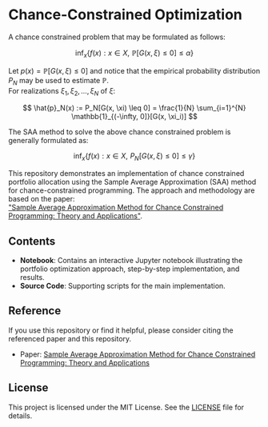 # Chance-Constrained Optimization

A chance constrained problem that may be formulated as follows:

$$
\displaystyle
\inf_x \left\{ f(x) : x \in X,\,\, \mathbb{P}[G(x, \xi) \leq 0] \leq \alpha \right\}
$$

Let $p(x) = \mathbb{P}[G(x, \xi) \leq 0]$ and notice that the empirical probability distribution $P_N$ may be used to estimate $\mathbb{P}$.  
For realizations $\xi_1,\, \xi_2,\, \dots,\, \xi_N$ of $\xi$:

$$
\hat{p}_N(x) := P_N[G(x, \xi) \leq 0] = \frac{1}{N} \sum_{i=1}^{N} \mathbb{1}_{(-\infty, 0]}[G(x, \xi_i)]
$$

The SAA method to solve the above chance constrained problem is generally formulated as:

$$
\displaystyle
\inf_x \left\{ f(x) : x \in X,\,\, P_N[G(x, \xi) \leq 0] \leq \gamma \right\}
$$




This repository demonstrates an implementation of chance constrained portfolio allocation using the Sample Average Approximation (SAA) method for chance-constrained programming. The approach and methodology are based on the paper:  
["Sample Average Approximation Method for Chance Constrained Programming: Theory and Applications"](https://link.springer.com/article/10.1007/s10957-009-9523-6).

## Contents

- **Notebook**: Contains an interactive Jupyter notebook illustrating the portfolio optimization approach, step-by-step implementation, and results.
- **Source Code**: Supporting scripts for the main implementation.

## Reference

If you use this repository or find it helpful, please consider citing the referenced paper and this repository.

- Paper: [Sample Average Approximation Method for Chance Constrained Programming: Theory and Applications](https://link.springer.com/article/10.1007/s10957-009-9523-6)

## License

This project is licensed under the MIT License. See the [LICENSE](LICENSE) file for details.
